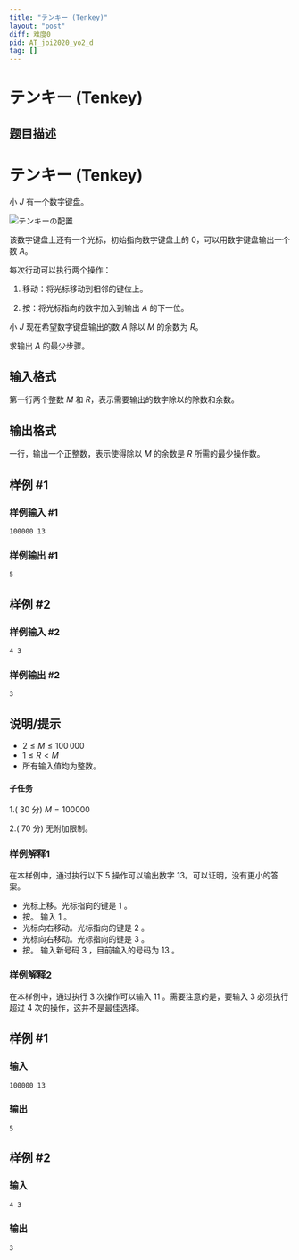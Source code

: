 ```yaml
---
title: "テンキー (Tenkey)"
layout: "post"
diff: 难度0
pid: AT_joi2020_yo2_d
tag: []
---
```


# テンキー (Tenkey)

## 题目描述

# テンキー (Tenkey)


小 $J$ 有一个数字键盘。

![テンキーの配置](https://cdn.luogu.com.cn/upload/vjudge_pic/AT_joi2020_yo2_d/8dc8eafa0a86412f2d5c8b0d46aae14dcbdbfe6f.png)

该数字键盘上还有一个光标，初始指向数字键盘上的 $0$，可以用数字键盘输出一个数 $A$。

每次行动可以执行两个操作：

1. 移动：将光标移动到相邻的键位上。

1. 按：将光标指向的数字加入到输出 $A$ 的下一位。

小 $J$ 现在希望数字键盘输出的数 $A$ 除以 $M$ 的余数为 $R$。

求输出 $A$ 的最少步骤。

## 输入格式

第一行两个整数 $M$ 和 $R$，表示需要输出的数字除以的除数和余数。

## 输出格式

一行，输出一个正整数，表示使得除以 $M$ 的余数是 $R$ 所需的最少操作数。

## 样例 #1

### 样例输入 #1

```
100000 13
```

### 样例输出 #1

```
5
```

## 样例 #2

### 样例输入 #2

```
4 3
```

### 样例输出 #2

```
3
```

## 说明/提示

- $2 \le M \le 100\,000$
- $1 \le R < M$
- 所有输入值均为整数。

#### 子任务

1.( $30$ 分) $M = 100000$

2.( $70$ 分) 无附加限制。

### 样例解释1

在本样例中，通过执行以下 $5$ 操作可以输出数字 $13$。可以证明，没有更小的答案。

- 光标上移。光标指向的键是 $1$ 。
- 按。 输入 $1$ 。
- 光标向右移动。光标指向的键是 $2$ 。
- 光标向右移动。光标指向的键是 $3$ 。
- 按。 输入新号码 $3$ ，目前输入的号码为 $13$ 。

### 样例解释2

在本样例中，通过执行 $3$ 次操作可以输入 $11$ 。需要注意的是，要输入 $3$ 必须执行超过 $4$ 次的操作，这并不是最佳选择。

## 样例 #1

### 输入

```
100000 13
```

### 输出

```
5
```

## 样例 #2

### 输入

```
4 3
```

### 输出

```
3
```

